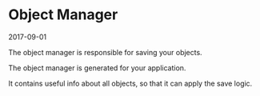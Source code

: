 Object Manager
=============
2017-09-01



The object manager is responsible for saving your objects.

The object manager is generated for your application.

It contains useful info about all objects, so that it can apply the save logic.

